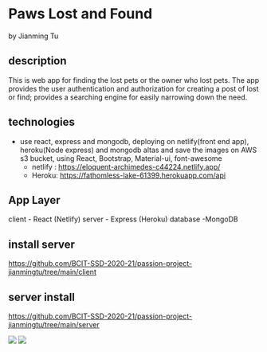 # Paws Lost and Found
by Jianming Tu

## description
This is web app for finding the lost pets or the owner who lost pets. The app provides the user authentication and authorization for creating a post of lost or find; provides a searching engine for easily narrowing down the need.

## technologies

* use react, express and mongodb, deploying on netlify(front end app), heroku(Node express) and mongodb altas and save the images on AWS s3 bucket, using React, Bootstrap, Material-ui, font-awesome
    * netlify : https://eloquent-archimedes-c44224.netlify.app/
    * Heroku:  https://fathomless-lake-61399.herokuapp.com/api

## App Layer
client - React (Netlify)
server - Express (Heroku)
database -MongoDB

## install server 
https://github.com/BCIT-SSD-2020-21/passion-project-jianmingtu/tree/main/client

## server install
https://github.com/BCIT-SSD-2020-21/passion-project-jianmingtu/tree/main/server


![](https://i.imgur.com/sW2ter8.png)
![](https://i.imgur.com/88agZx5.png)


